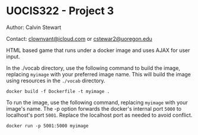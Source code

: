 # UOCIS322 - Project 3 #

Author:     Calvin Stewart

Contact:    clownvant@icloud.com
        or
            cstewar2@uoregon.edu

HTML based game that runs under a docker image and uses AJAX for user input. 

In the ./vocab directory, use the following command to build the image, replacing `myimage` with your preferred image name. This will build the image using resources in the `./vocab` directory.

```
docker build -f Dockerfile -t myimage .
```

To run the image, use the following command, replacing `myimage` with your image's name. The -p option forwards the docker's internal port `5000` to localhost's port `5001`. Replace the localhost port as needed to avoid conflict.

```
docker run -p 5001:5000 myimage
```
